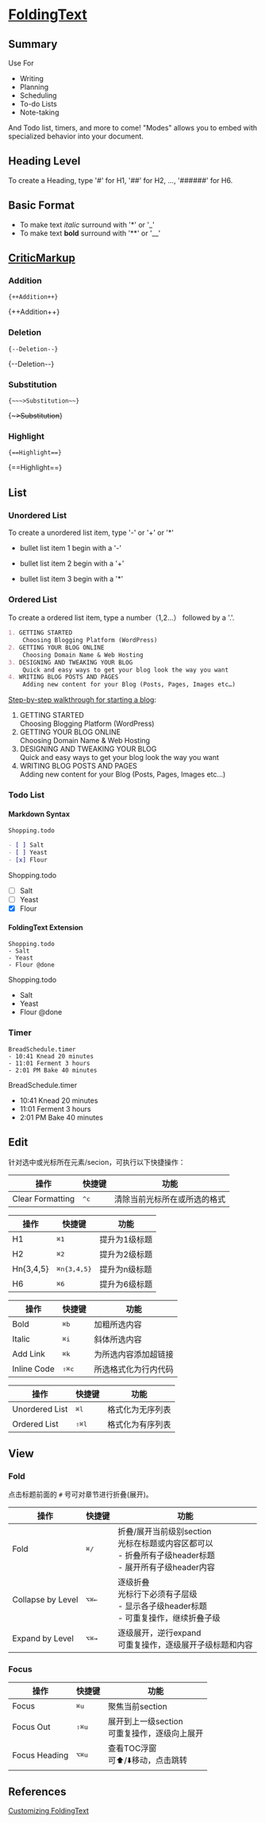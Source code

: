 

# [FoldingText](http://www.foldingtext.com/)
## Summary
Use For

- Writing
- Planning
- Scheduling
- To-do Lists
- Note-taking

And Todo list, timers, and more to come! "Modes" allows you to embed with specialized behavior into your document.

## Heading Level
To create a Heading, type '#' for H1, '##' for H2, ..., '######' for H6.

## Basic Format

- To make text _italic_ surround with '*' or '_'
- To make text **bold** surround with '**' or '__'

## [CriticMarkup](http://fletcher.github.io/MultiMarkdown-4/criticmarkup.html)
### Addition

```CriticMarkup
{++Addition++}
```

{++Addition++}

### Deletion

```CriticMarkup
{--Deletion--}
```

{--Deletion--}

### Substitution

```CriticMarkup
{~~~>Substitution~~}
```

{~~~>Substitution~~}

### Highlight

```CriticMarkup
{==Highlight==}
```

{==Highlight==}

## List
### Unordered List
To create a unordered list item, type '-' or '+' or '*'

- bullet list item 1 begin with a '-'
+ bullet list item 2 begin with a '+'
* bullet list item 3 begin with a '*'

### Ordered List
To create a ordered list item, type a number（1,2...） followed by a '.'.

```Markdown
1. GETTING STARTED  
	Choosing Blogging Platform (WordPress)
2. GETTING YOUR BLOG ONLINE  
	Choosing Domain Name & Web Hosting
3. DESIGNING AND TWEAKING YOUR BLOG  
	Quick and easy ways to get your blog look the way you want
4. WRITING BLOG POSTS AND PAGES  
	Adding new content for your Blog (Posts, Pages, Images etc…)
```

[Step-by-step walkthrough for starting a blog](http://startbloggingonline.com/):

1. GETTING STARTED  
	Choosing Blogging Platform (WordPress)
2. GETTING YOUR BLOG ONLINE  
	Choosing Domain Name & Web Hosting
3. DESIGNING AND TWEAKING YOUR BLOG  
	Quick and easy ways to get your blog look the way you want
4. WRITING BLOG POSTS AND PAGES  
	Adding new content for your Blog (Posts, Pages, Images etc…)

### Todo List
#### Markdown Syntax

```Markdown
Shopping.todo

- [ ] Salt
- [ ] Yeast
- [x] Flour
```

Shopping.todo

- [ ] Salt
- [ ] Yeast
- [x] Flour 

#### FoldingText Extension

```FoldingText_Extension
Shopping.todo
- Salt
- Yeast
- Flour @done
```

Shopping.todo
- Salt
- Yeast
- Flour @done

### Timer

```FoldingText_Extension
BreadSchedule.timer
- 10:41 Knead 20 minutes
- 11:01 Ferment 3 hours
- 2:01 PM Bake 40 minutes
```

BreadSchedule.timer
- 10:41 Knead 20 minutes
- 11:01 Ferment 3 hours
- 2:01 PM Bake 40 minutes

## Edit
针对选中或光标所在元素/secion，可执行以下快捷操作：

操作               | 快捷键                    | 功能
------------------|--------------------------|------------
Clear Formatting  | <kbd>^</kbd><kbd>c</kbd>| 清除当前光标所在或所选的格式

操作               | 快捷键                    | 功能
------------------|--------------------------|------------
H1                | <kbd>⌘</kbd><kbd>1</kbd> | 提升为1级标题
H2                | <kbd>⌘</kbd><kbd>2</kbd> | 提升为2级标题
Hn{3,4,5}         | <kbd>⌘</kbd><kbd>n{3,4,5}</kbd> | 提升为n级标题
H6                | <kbd>⌘</kbd><kbd>6</kbd> | 提升为6级标题

操作    | 快捷键                    | 功能
-------|--------------------------|------------
Bold   | <kbd>⌘</kbd><kbd>b</kbd> | 加粗所选内容
Italic | <kbd>⌘</kbd><kbd>i</kbd> | 斜体所选内容
Add Link | <kbd>⌘</kbd><kbd>k</kbd> | 为所选内容添加超链接
Inline Code | <kbd>⇧</kbd><kbd>⌘</kbd><kbd>c</kbd> | 所选格式化为行内代码

操作               | 快捷键                    | 功能
------------------|--------------------------|------------
Unordered List    | <kbd>⌘</kbd><kbd>l</kbd> | 格式化为无序列表
Ordered List      | <kbd>⇧</kbd><kbd>⌘</kbd><kbd>l</kbd> | 格式化为有序列表

## View
### Fold
点击标题前面的 `#` 号可对章节进行折叠(展开)。

操作               | 快捷键                                | 功能
------------------|--------------------------------------|-------
Fold              | <kbd>⌘</kbd><kbd>/</kbd>             | 折叠/展开当前级别section<br>光标在标题或内容区都可以<br>- 折叠所有子级header标题<br>- 展开所有子级header内容
Collapse by Level | <kbd>⌥</kbd><kbd>⌘</kbd><kbd>←</kbd> | 逐级折叠<br>光标行下必须有子层级<br>- 显示各子级header标题<br>- 可重复操作，继续折叠子级
Expand by Level   | <kbd>⌥</kbd><kbd>⌘</kbd><kbd>→</kbd> | 逐级展开，逆行expand<br>可重复操作，逐级展开子级标题和内容

### Focus

操作              | 快捷键                                | 功能
------------------|--------------------------------------|---
Focus             | <kbd>⌘</kbd><kbd>u</kbd>             | 聚焦当前section
Focus Out         | <kbd>⇧</kbd><kbd>⌘</kbd><kbd>u</kbd> | 展开到上一级section<br>可重复操作，逐级向上展开
Focus Heading     | <kbd>⌥</kbd><kbd>⌘</kbd><kbd>u</kbd> | 查看TOC浮窗<br/>可⬆️/⬇️移动，点击跳转

## References
[Customizing FoldingText](http://computers.tutsplus.com/tutorials/customizing-foldingtext--cms-21674)

